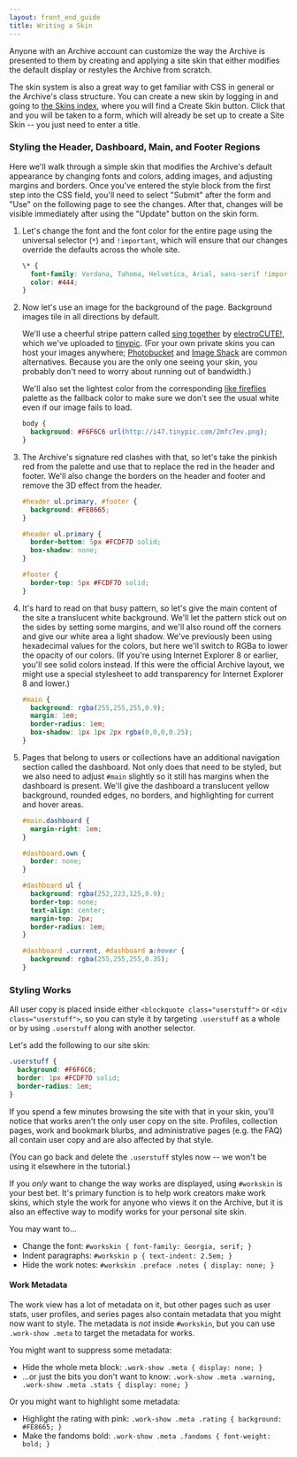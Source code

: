 ```yaml
---
layout: front_end_guide
title: Writing a Skin
---
```

Anyone with an Archive account can customize the way the Archive is presented to them by creating and applying a site skin that either modifies the default display or restyles the Archive from scratch. 

The skin system is also a great way to get familiar with CSS in general or the Archive's class structure. You can create a new skin by logging in and going to [the Skins index](http://archiveofourown.org/skins), where you will find a Create Skin button. Click that and you will be taken to a form, which will already be set up to create a Site Skin -- you just need to enter a title.

### Styling the Header, Dashboard, Main, and Footer Regions

Here we'll walk through a simple skin that modifies the Archive's default appearance by changing fonts and colors, adding images, and adjusting margins and borders. Once you've entered the style block from the first step into the CSS field, you'll need to select "Submit" after the form and "Use" on the following page to see the changes. After that, changes will be visible immediately after using the "Update" button on the skin form.

1.  Let's change the font and the font color for the entire page using the universal selector (`*`) and `!important`, which will ensure that our changes override the defaults across the whole site.

    ```css
    \* {
      font-family: Verdana, Tahoma, Helvetica, Arial, sans-serif !important;
      color: #444;
    }
    ```

2.  Now let's use an image for the background of the page. Background images tile in all directions by default.

    We'll use a cheerful stripe pattern called [sing together](http://www.colourlovers.com/pattern/850926/sing_together) by [electroCUTE!](http://www.colourlovers.com/lover/electroCUTE%21), which we've uploaded to [tinypic](http://tinypic.com). (For your own private skins you can host your images anywhere; [Photobucket](http://photobucket.com) and [Image Shack](http://imageshack.us) are common alternatives. Because you are the only one seeing your skin, you probably don't need to worry about running out of bandwidth.) 

    We'll also set the lightest color from the corresponding [like fireflies](http://www.colourlovers.com/palette/1172215/like_fireflies) palette as the fallback color to make sure we don't see the usual white even if our image fails to load.

    ```css
    body {
      background: #F6F6C6 url(http://i47.tinypic.com/2mfc7ev.png);
    }
    ```

3.  The Archive's signature red clashes with that, so let's take the pinkish red from the palette and use that to replace the red in the header and footer. We'll also change the borders on the header and footer and remove the 3D effect from the header.

    ```css
    #header ul.primary, #footer {
      background: #FE8665;
    }
    
    #header ul.primary {
      border-bottom: 5px #FCDF7D solid;
      box-shadow: none;
    }
    
    #footer {
      border-top: 5px #FCDF7D solid;
    }
    ```

4.  It's hard to read on that busy pattern, so let's give the main content of the site a translucent white background. We'll let the pattern stick out on the sides by setting some margins, and we'll also round off the corners and give our white area a light shadow. We've previously been using hexadecimal values for the colors, but here we'll switch to RGBa to lower the opacity of our colors. (If you're using Internet Explorer 8 or earlier, you'll see solid colors instead. If this were the official Archive layout, we might use a special stylesheet to add transparency for Internet Explorer 8 and lower.)

    ```css
    #main {
      background: rgba(255,255,255,0.9);
      margin: 1em;
      border-radius: 1em;
      box-shadow: 1px 1px 2px rgba(0,0,0,0.25);
    }
    ```

5.  Pages that belong to users or collections have an additional navigation section called the dashboard. Not only does that need to be styled, but we also need to adjust `#main` slightly so it still has margins when the dashboard is present. We'll give the dashboard a translucent yellow background, rounded edges, no borders, and highlighting for current and hover areas.

    ```css
    #main.dashboard {
      margin-right: 1em;
    }
    
    #dashboard.own {
      border: none;
    }
    
    #dashboard ul {
      background: rgba(252,223,125,0.9);
      border-top: none;
      text-align: center;
      margin-top: 2px;
      border-radius: 1em;
    }

    #dashboard .current, #dashboard a:hover {
      background: rgba(255,255,255,0.35);
    }
    ```

### Styling Works

All user copy is placed inside either `<blockquote class="userstuff">` or `<div class="userstuff">`, so you can style it by targeting `.userstuff` as a whole or by using `.userstuff` along with another selector. 

Let's add the following to our site skin:

```css
.userstuff { 
  background: #F6F6C6; 
  border: 1px #FCDF7D solid; 
  border-radius: 1em;
}
``` 

If you spend a few minutes browsing the site with that in your skin, you'll notice that works aren't the only user copy on the site. Profiles, collection pages, work and bookmark blurbs, and administrative pages (e.g. the FAQ) all contain user copy and are also affected by that style.

(You can go back and delete the `.userstuff` styles now -- we won't be using it elsewhere in the tutorial.)

If you *only* want to change the way works are displayed, using `#workskin` is your best bet. It's primary function is to help work creators make work skins, which style the work for anyone who views it on the Archive, but it is also an effective way to modify works for your personal site skin. 

You may want to...

* Change the font: `#workskin { font-family: Georgia, serif; }`
* Indent paragraphs: `#workskin p { text-indent: 2.5em; }`
* Hide the work notes: `#workskin .preface .notes { display: none; }`

#### Work Metadata

The work view has a lot of metadata on it, but other pages such as user stats, user profiles, and series pages also contain metadata that you might now want to style. The metadata is *not* inside `#workskin`, but you can use `.work-show .meta` to target the metadata for works.

You might want to suppress some metadata: 

* Hide the whole meta block: `.work-show .meta { display: none; }`
* ...or just the bits you don't want to know: `.work-show .meta .warning, .work-show .meta .stats { display: none; }`

Or you might want to highlight some metadata:

* Highlight the rating with pink: `.work-show .meta .rating { background: #FE8665; }`
* Make the fandoms bold: `.work-show .meta .fandoms { font-weight: bold; }`
